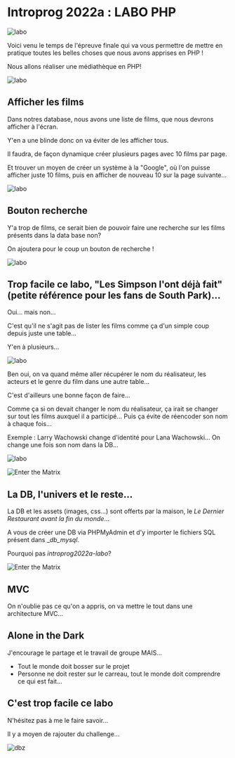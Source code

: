 # Introprog 2022a : LABO PHP

![labo](../_readme_img/rick.gif)

Voici venu le temps de l'épreuve finale qui va vous permettre de mettre en pratique toutes les belles choses que nous avons apprises en PHP !

Nous allons réaliser une médiathèque en PHP!

![labo](../_readme_img/01-labo.png)

## Afficher les films

Dans notres database, nous avons une liste de films, que nous devrons afficher à l'écran.

Y'en a une blinde donc on va éviter de les afficher tous.

Il faudra, de façon dynamique créer plusieurs pages avec 10 films par page.

Et trouver un moyen de créer un système à la "Google", où l'on puisse afficher juste 10 films, puis en afficher de nouveau 10 sur la page suivante...

![labo](../_readme_img/02-labo-next.png)

## Bouton recherche

Y'a trop de films, ce serait bien de pouvoir faire une recherche sur les films présents dans la data base non?

On ajoutera pour le coup un bouton de recherche !

![labo](../_readme_img/03-labo-search.png)

## Trop facile ce labo, "Les Simpson l'ont déjà fait" (petite référence pour les fans de South Park)...

Oui... mais non...

C'est qu'il ne s'agit pas de lister les films comme ça d'un simple coup depuis juste une table...

Y'en à plusieurs...

![labo](../_readme_img/04-labo-db.png)

Ben oui, on va quand même aller récupérer le nom du réalisateur, les acteurs et le genre du film dans une autre table...

C'est d'ailleurs une bonne façon de faire...

Comme ça si on devait changer le nom du réalisateur, ça irait se changer sur tout les films auxquel il a participé... Puis ça évite de réencoder son nom à chaque fois...

Exemple : Larry Wachowski change d'identité pour Lana Wachowski... On change une fois son nom dans la DB...

![labo](../_readme_img/05-labo-db.png)

![Enter the Matrix](../_readme_img/neo.gif)

## La DB, l'univers et le reste...

La DB et les assets (images, css...) sont offerts par la maison, le _Le Dernier Restaurant avant la fin du monde_...

A vous de créer une DB via PHPMyAdmin et d'y importer le fichiers SQL présent dans \__db_mysql_.

Pourquoi pas _introprog2022a-labo_?

![Enter the Matrix](../_readme_img/marvin.jpg)

## MVC

On n'oublie pas ce qu'on a appris, on va mettre le tout dans une architecture MVC...

## Alone in the Dark

J'encourage le partage et le travail de groupe MAIS...

- Tout le monde doit bosser sur le projet
- Personne ne doit rester sur le carreau, tout le monde doit comprendre ce qui est fait...

## C'est trop facile ce labo

N'hésitez pas à me le faire savoir...

Il y a moyen de rajouter du challenge...

![dbz](../_readme_img/dbz.gif)
